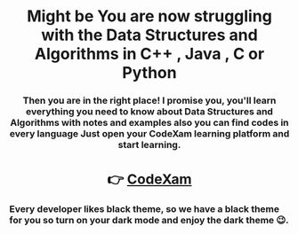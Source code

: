 <h1 align = "Center"> Might be You are now struggling with the Data Structures and Algorithms in C++ , Java , C or Python </h1> 

<h3 align = "Center">Then you are in the right place! I promise you, you'll learn everything you need to know about Data Structures and Algorithms with notes and examples also you can find codes in every language Just open your CodeXam learning platform and start learning. <h3>




<div align="center" >

<h2> 👉 <a href="https://code-xam.vercel.app/dsa/erb">CodeXam</a> </h2>
</div>

Every developer likes black theme, so we have a black theme for you so turn on your dark mode and enjoy the dark theme 😉.